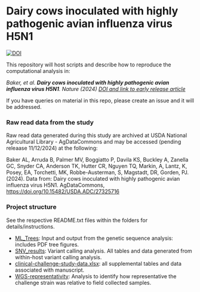 # Dairy cows inoculated with highly pathogenic avian influenza virus H5N1  
[![DOI](https://zenodo.org/badge/835369959.svg)](https://zenodo.org/doi/10.5281/zenodo.13126628)

This repository will host scripts and describe how to reproduce the computational analysis in:

*Baker, et al. **Dairy cows inoculated with highly pathogenic avian influenza virus H5N1**. Nature (2024) [DOI and link to early release article](https://doi.org/10.1038/s41586-024-08166-6)*

If you have queries on material in this repo, please create an issue and it will be addressed.

### Raw read data from the study ###
Raw read data generated during this study are archived at USDA National Agricultural Library - AgDataCommons and may be accessed (pending releaase 11/12/2024) at the following:

Baker AL, Arruda B, Palmer MV, Boggiatto P, Davila KS, Buckley A, Zanella GC, Snyder CA, Anderson TK, Hutter CR, Nguyen TQ, Markin, A, Lantz, K, Posey, EA, Torchetti, MK, Robbe-Austerman, S, Magstadt, DR, Gorden, PJ. (2024). Data from: Dairy cows inoculated with highly pathogenic avian influenza virus H5N1. AgDataCommons, https://doi.org/10.15482/USDA.ADC/27325716 

### Project structure ###
See the respective README.txt files within the folders for details/instructions.
- [ML_Trees](ML_Trees/): Input and output from the genetic sequence analysis: includes PDF tree figures.
- [SNV_results](SNV_results/): Variant calling analysis. All tables and data generated from within-host variant calling analysis.
- [clinical-challenge-study-data.xlsx](): all supplemental tables and data associated with manuscript.
- [WGS-representativity](WGS-representativity/): Analysis to identify how representative the challenge strain was relative to field collected samples.
